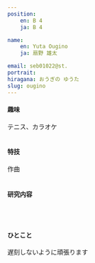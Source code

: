```yaml
---
position:
    en: B 4
    ja: B 4

name:
    en: Yuta Ougino
    ja: 扇野 雄太

email: seb01022@st.
portrait: 
hiragana: おうぎの ゆうた
slug: ougino
---
```


#### 趣味
テニス、カラオケ
<br><br>

#### 特技
作曲
<br><br>

#### 研究内容

<br><br>

#### ひとこと
遅刻しないように頑張ります
<br><br>
